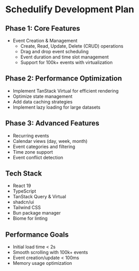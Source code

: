# Schedulify Development Plan

## Phase 1: Core Features
- Event Creation & Management
  - Create, Read, Update, Delete (CRUD) operations
  - Drag and drop event scheduling
  - Event duration and time slot management
  - Support for 100k+ events with virtualization

## Phase 2: Performance Optimization
- Implement TanStack Virtual for efficient rendering
- Optimize state management
- Add data caching strategies
- Implement lazy loading for large datasets

## Phase 3: Advanced Features
- Recurring events
- Calendar views (day, week, month)
- Event categories and filtering
- Time zone support
- Event conflict detection

## Tech Stack
- React 19
- TypeScript
- TanStack Query & Virtual
- shadcn/ui
- Tailwind CSS
- Bun package manager
- Biome for linting

## Performance Goals
- Initial load time < 2s
- Smooth scrolling with 100k+ events
- Event creation/update < 100ms
- Memory usage optimization 